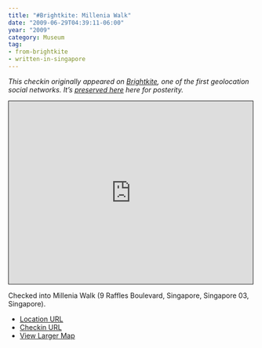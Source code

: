 ```yaml
---
title: "#Brightkite: Millenia Walk"
date: "2009-06-29T04:39:11-06:00"
year: "2009"
category: Museum
tag:
- from-brightkite
- written-in-singapore
---
```

<p style="font-style:italic">This checkin originally appeared on <a href="https://rubenerd.com/tag/from-brightkite/" title="View all posts imported from Brightkite">Brightkite</a>, one of the first geolocation social networks. It’s <a title="View all posts in the museum" href="https://rubenerd.com/museum/">preserved here</a> here for posterity.</p>

<iframe style="width:498px; height:373px; border:1px solid;" src="http://www.openstreetmap.org/export/embed.html?bbox=103.85227918624878%2C1.2766043939028335%2C103.86588335037231%2C1.3042134140382349&amp;layer=mapnik"></iframe>

Checked into Millenia Walk (9 Raffles Boulevard, Singapore, Singapore 03, Singapore).

* [Location URL](http://brightkite.com/places/37516bad32211dd9bec003048c10834)
* [Checkin URL](http://brightkite.com/objects/14ec40c2649911de9446003048c10834)
* [View Larger Map](http://www.openstreetmap.org/#map=16/1.2904/103.8591)


